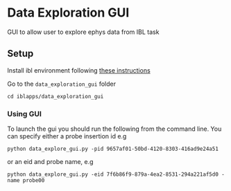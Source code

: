 # Data Exploration GUI

GUI to allow user to explore ephys data from IBL task

## Setup

Install ibl environment following [these instructions](https://github.com/int-brain-lab/iblenv#iblenv-installation-guide) 

Go to the ```data_exploration_gui``` folder

```
cd iblapps/data_exploration_gui
```

### Using GUI
To launch the gui you should run the following from the command line. You can specify either a probe insertion id
e.g
```
python data_explore_gui.py -pid 9657af01-50bd-4120-8303-416ad9e24a51
```

or an eid and probe name, e.g
```
python data_explore_gui.py -eid 7f6b86f9-879a-4ea2-8531-294a221af5d0 -name probe00
```
